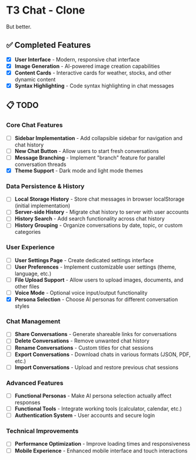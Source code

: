 # T3 Chat - Clone
But better.

## ✅ Completed Features
- [x] **User Interface** - Modern, responsive chat interface
- [x] **Image Generation** - AI-powered image creation capabilities
- [x] **Content Cards** - Interactive cards for weather, stocks, and other dynamic content
- [x] **Syntax Highlighting** - Code syntax highlighting in chat messages

## 📋 TODO

### Core Chat Features
- [ ] **Sidebar Implementation** - Add collapsible sidebar for navigation and chat history
- [ ] **New Chat Button** - Allow users to start fresh conversations
- [ ] **Message Branching** - Implement "branch" feature for parallel conversation threads
- [x] **Theme Support** - Dark mode and light mode themes

### Data Persistence & History
- [ ] **Local Storage History** - Store chat messages in browser localStorage (initial implementation)
- [ ] **Server-side History** - Migrate chat history to server with user accounts
- [ ] **History Search** - Add search functionality across chat history
- [ ] **History Grouping** - Organize conversations by date, topic, or custom categories

### User Experience
- [ ] **User Settings Page** - Create dedicated settings interface
- [ ] **User Preferences** - Implement customizable user settings (theme, language, etc.)
- [ ] **File Upload Support** - Allow users to upload images, documents, and other files
- [ ] **Voice Mode** - Optional voice input/output functionality
- [x] **Persona Selection** - Choose AI personas for different conversation styles

### Chat Management
- [ ] **Share Conversations** - Generate shareable links for conversations
- [ ] **Delete Conversations** - Remove unwanted chat history
- [ ] **Rename Conversations** - Custom titles for chat sessions
- [ ] **Export Conversations** - Download chats in various formats (JSON, PDF, etc.)
- [ ] **Import Conversations** - Upload and restore previous chat sessions

### Advanced Features
- [ ] **Functional Personas** - Make AI persona selection actually affect responses
- [ ] **Functional Tools** - Integrate working tools (calculator, calendar, etc.)
- [ ] **Authentication System** - User accounts and secure login

### Technical Improvements
- [ ] **Performance Optimization** - Improve loading times and responsiveness
- [ ] **Mobile Experience** - Enhanced mobile interface and touch interactions